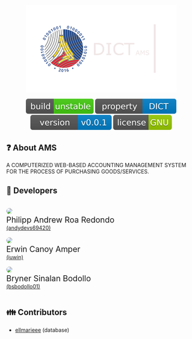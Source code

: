 <p align="center"><a href="https://laravel.com" target="_blank"><img src="public/images/dict-temporary.png" width="400"></a></p>

<p align="center">
    <a href="https://github.com/andydevs69420/dict_ams.git"><img src="public/images/build-info.svg" alt="Build Status"></a>
    <a href="https://github.com/andydevs69420/dict_ams.git"><img src="public/images/property-info.svg" alt="Property"></a>
    <a href="https://github.com/andydevs69420/dict_ams.git"><img src="public/images/version-info.svg" alt="Latest Stable Version"></a>
    <a href="https://github.com/andydevs69420/dict_ams.git"><img src="public/images/license-info.svg" alt="License"></a>
</p>

## ❓ About AMS

A COMPUTERIZED WEB-BASED ACCOUNTING MANAGEMENT SYSTEM FOR THE PROCESS OF PURCHASING GOODS/SERVICES.

## 👦 Developers 

<br>
<div align="left">
    <img src="https://avatars.githubusercontent.com/u/58409313?v=4" width="92" style="display: inline; border-radius: 50%;">
    <div>
        <div role="text" style="font-size: 1.5em;">Philipp Andrew Roa Redondo</div>
        <div><a href="https://github.com/andydevs69420" style="display: block; font-size: 1em;">(andydevs69420)</a></div>
    </div>
</div>
<br>
<div align="left">
    <img src="https://avatars.githubusercontent.com/u/40266802?v=4" width="92" style="border-radius: 50%;" /> 
    <div>
        <div role="text" style="font-size: 1.5em;">Erwin Canoy Amper</div>
        <div><a href="https://github.com/iuwin" style="display: block; font-size: 1em;">(iuwin)</a></div>
    </div>
</div>
<br>
<div align="left">
    <img src="https://avatars.githubusercontent.com/u/96167471?v=4" width="92" style="border-radius: 50%;" /> 
    <div>
        <div role="text" style="font-size: 1.5em;">Bryner Sinalan Bodollo</div>
        <div><a href="https://github.com/bsbodollo01" style="display: block; font-size: 1em;">(bsbodollo01)</a></div>
    </div>
</div>
<br>

## 👪 Contributors

- <span><a href="https://github.com/ellmarieee" style="font-size: 1em;">ellmarieee</a> (database)</span>
